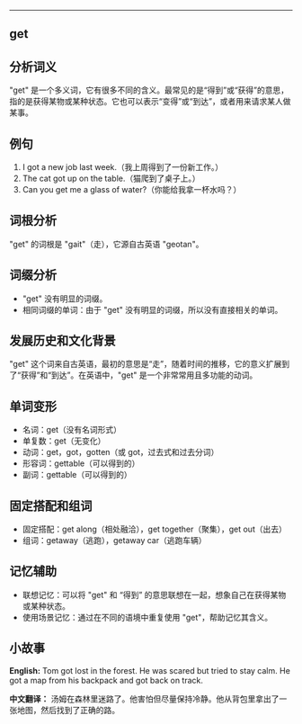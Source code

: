 
---------------
## get
## 分析词义
"get" 是一个多义词，它有很多不同的含义。最常见的是“得到”或“获得”的意思，指的是获得某物或某种状态。它也可以表示“变得”或“到达”，或者用来请求某人做某事。

## 例句
1. I got a new job last week.（我上周得到了一份新工作。）
2. The cat got up on the table.（猫爬到了桌子上。）
3. Can you get me a glass of water?（你能给我拿一杯水吗？）

## 词根分析
"get" 的词根是 "gait"（走），它源自古英语 "geotan"。

## 词缀分析
- "get" 没有明显的词缀。
- 相同词缀的单词：由于 "get" 没有明显的词缀，所以没有直接相关的单词。

## 发展历史和文化背景
"get" 这个词来自古英语，最初的意思是“走”，随着时间的推移，它的意义扩展到了“获得”和“到达”。在英语中，"get" 是一个非常常用且多功能的动词。

## 单词变形
- 名词：get（没有名词形式）
- 单复数：get（无变化）
- 动词：get，got，gotten（或 got，过去式和过去分词）
- 形容词：gettable（可以得到的）
- 副词：gettable（可以得到的）

## 固定搭配和组词
- 固定搭配：get along（相处融洽），get together（聚集），get out（出去）
- 组词：getaway（逃跑），getaway car（逃跑车辆）

## 记忆辅助
- 联想记忆：可以将 "get" 和 “得到” 的意思联想在一起，想象自己在获得某物或某种状态。
- 使用场景记忆：通过在不同的语境中重复使用 "get"，帮助记忆其含义。

## 小故事
**English:**
Tom got lost in the forest. He was scared but tried to stay calm. He got a map from his backpack and got back on track.

**中文翻译：**
汤姆在森林里迷路了。他害怕但尽量保持冷静。他从背包里拿出了一张地图，然后找到了正确的路。

